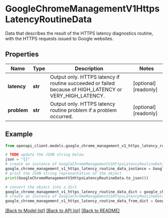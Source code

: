 # GoogleChromeManagementV1HttpsLatencyRoutineData

Data that describes the result of the HTTPS latency diagnostics routine, with the HTTPS requests issued to Google websites.

## Properties

Name | Type | Description | Notes
------------ | ------------- | ------------- | -------------
**latency** | **str** | Output only. HTTPS latency if routine succeeded or failed because of HIGH_LATENCY or VERY_HIGH_LATENCY. | [optional] [readonly] 
**problem** | **str** | Output only. HTTPS latency routine problem if a problem occurred. | [optional] [readonly] 

## Example

```python
from openapi_client.models.google_chrome_management_v1_https_latency_routine_data import GoogleChromeManagementV1HttpsLatencyRoutineData

# TODO update the JSON string below
json = "{}"
# create an instance of GoogleChromeManagementV1HttpsLatencyRoutineData from a JSON string
google_chrome_management_v1_https_latency_routine_data_instance = GoogleChromeManagementV1HttpsLatencyRoutineData.from_json(json)
# print the JSON string representation of the object
print(GoogleChromeManagementV1HttpsLatencyRoutineData.to_json())

# convert the object into a dict
google_chrome_management_v1_https_latency_routine_data_dict = google_chrome_management_v1_https_latency_routine_data_instance.to_dict()
# create an instance of GoogleChromeManagementV1HttpsLatencyRoutineData from a dict
google_chrome_management_v1_https_latency_routine_data_from_dict = GoogleChromeManagementV1HttpsLatencyRoutineData.from_dict(google_chrome_management_v1_https_latency_routine_data_dict)
```
[[Back to Model list]](../README.md#documentation-for-models) [[Back to API list]](../README.md#documentation-for-api-endpoints) [[Back to README]](../README.md)


